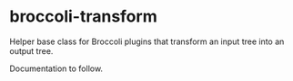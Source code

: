 # broccoli-transform

Helper base class for Broccoli plugins that transform an input tree into an
output tree.

Documentation to follow.
